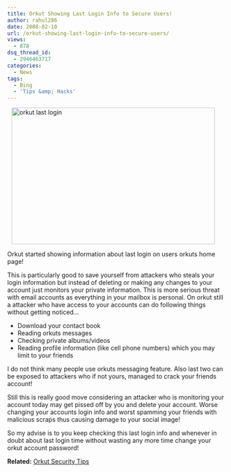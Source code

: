 ```yaml
---
title: Orkut Showing Last Login Info to Secure Users!
author: rahul286
date: 2008-02-10
url: /orkut-showing-last-login-info-to-secure-users/
views:
  - 878
dsq_thread_id:
  - 2946463717
categories:
  - News
tags:
  - Bing
  - 'Tips &amp; Hacks'
---
```

[<img class="wp-image-53345" style="border-top-width: 0px;border-left-width: 0px;border-bottom-width: 0px;margin: 0px 0px 0px 10px;border-right-width: 0px" height="313" alt="orkut last login" src="http://cdn.devilsworkshop.org/files/2008/02/orkut-last-login-thumb.jpg" width="467" border="0" />][1] 

Orkut started showing information about last login on users orkuts home page!

This is particularly good to save yourself from attackers who steals your login information but instead of deleting or making any changes to your account just monitors your private information. This is more serious threat with email accounts as everything in your mailbox is personal. On orkut still a attacker who have access to your accounts can do following things without getting noticed&#8230;

  * Download your contact book 
  * Reading orkuts messages 
  * Checking private albums/videos 
  * Reading profile information (like cell phone numbers) which you may limit to your friends 

I do not think many people use orkuts messaging feature. Also last two can be exposed to attackers who if not yours, managed to crack your friends account!

Still this is really good move considering an attacker who is monitoring your account today may get pissed off by you and delete your account. Worse changing your accounts login info and worst spamming your friends with malicious scraps thus causing damage to your social image!

So my advise is to you keep checking this last login info and whenever in doubt about last login time without wasting any more time change your orkut account password!

**Related:** [Orkut Security Tips][2]

 [1]: http://cdn.devilsworkshop.org/files/2008/02/orkut-last-login.jpg
 [2]: http://devilsworkshop.org/2007/08/15/fortunetlyorkut-is-concerned-about-about-your-security-started-showing-security-tips/
